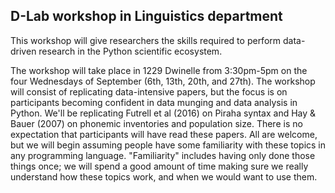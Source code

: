 ## D-Lab workshop in Linguistics department

This workshop will give researchers the skills required to perform data-driven research in the Python scientific ecosystem.

The workshop will take place in 1229 Dwinelle from 3:30pm-5pm on the four Wednesdays of September (6th, 13th, 20th, and 27th). The workshop will consist of replicating data-intensive papers, but the focus is on participants becoming confident in data munging and data analysis in Python. We'll be replicating Futrell et al (2016) on Piraha syntax and Hay & Bauer (2007) on phonemic inventories and population size. There is no expectation that participants will have read these papers. All are welcome, but we will begin assuming people have some familiarity with these topics in any programming language. "Familiarity" includes having only done those things once; we will spend a good amount of time making sure we really understand how these topics work, and when we would want to use them.
